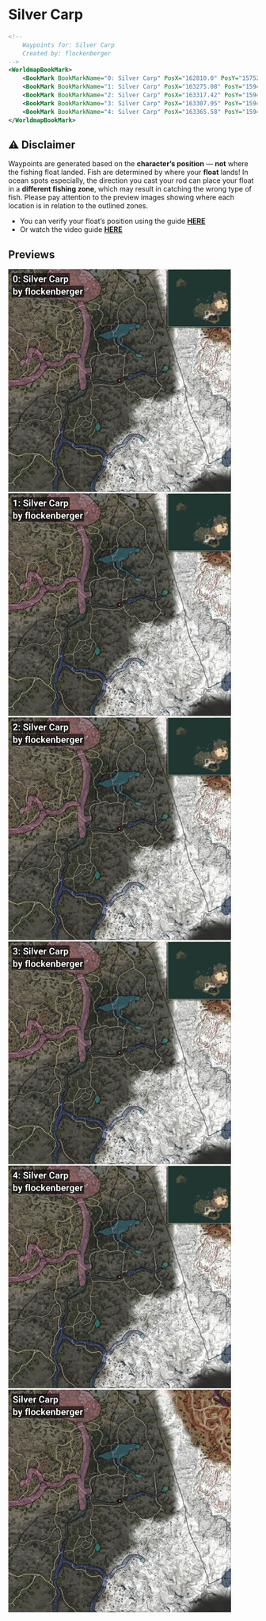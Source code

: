 # Silver Carp
```xml
<!--
    Waypoints for: Silver Carp
    Created by: flockenberger
-->
<WorldmapBookMark>
    <BookMark BookMarkName="0: Silver Carp" PosX="162810.0" PosY="15752.0" PosZ="-387088.0" />
    <BookMark BookMarkName="1: Silver Carp" PosX="163275.08" PosY="15942.526" PosZ="-387098.22" />
    <BookMark BookMarkName="2: Silver Carp" PosX="163317.42" PosY="15942.554" PosZ="-387098.8" />
    <BookMark BookMarkName="3: Silver Carp" PosX="163307.95" PosY="15942.589" PosZ="-387097.25" />
    <BookMark BookMarkName="4: Silver Carp" PosX="163365.58" PosY="15942.564" PosZ="-387086.0" />
</WorldmapBookMark>
```

## ⚠️ Disclaimer
Waypoints are generated based on the __**character’s position**__ — __not__ where the fishing float landed.
Fish are determined by where your **float** lands!
In ocean spots especially, the direction you cast your rod can place your float in a **different fishing zone**, which may result in catching the wrong type of fish.
Please pay attention to the preview images showing where each location is in relation to the outlined zones.

- You can verify your float’s position using the guide [**HERE**](https://flockenberger.github.io/bdo-fish-position/)
- Or watch the video guide [**HERE**](https://youtu.be/t-VXcRoNojk)

## Previews
<img src="./Silver Carp_0_Preview.webp" width="450"/> <img src="./Silver Carp_1_Preview.webp" width="450"/> <img src="./Silver Carp_2_Preview.webp" width="450"/> <img src="./Silver Carp_3_Preview.webp" width="450"/> <img src="./Silver Carp_4_Preview.webp" width="450"/> <img src="./Silver Carp_Preview.webp" width="450"/> 